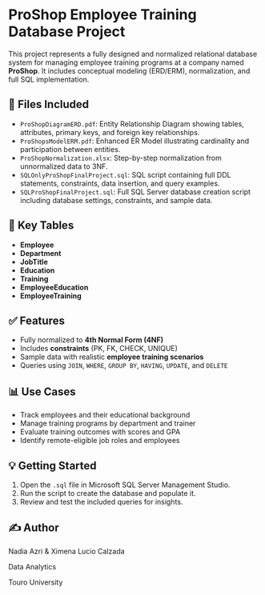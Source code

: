 # ProShop Employee Training Database Project

This project represents a fully designed and normalized relational database system for managing employee training programs at a company named **ProShop**. It includes conceptual modeling (ERD/ERM), normalization, and full SQL implementation.

## 📁 Files Included

- `ProShopDiagramERD.pdf`: Entity Relationship Diagram showing tables, attributes, primary keys, and foreign key relationships.
- `ProShopsModelERM.pdf`: Enhanced ER Model illustrating cardinality and participation between entities.
- `ProShopNormalization.xlsx`: Step-by-step normalization from unnormalized data to 3NF.
- `SQLOnlyProShopFinalProject.sql`: SQL script containing full DDL statements, constraints, data insertion, and query examples.
- `SQLProShopFinalProject.sql`: Full SQL Server database creation script including database settings, constraints, and sample data.

## 🧱 Key Tables

- **Employee**
- **Department**
- **JobTitle**
- **Education**
- **Training**
- **EmployeeEducation**
- **EmployeeTraining**

## ✅ Features

- Fully normalized to **4th Normal Form (4NF)**
- Includes **constraints** (PK, FK, CHECK, UNIQUE)
- Sample data with realistic **employee training scenarios**
- Queries using `JOIN`, `WHERE`, `GROUP BY`, `HAVING`, `UPDATE`, and `DELETE`

## 📊 Use Cases

- Track employees and their educational background
- Manage training programs by department and trainer
- Evaluate training outcomes with scores and GPA
- Identify remote-eligible job roles and employees

## 💡 Getting Started

1. Open the `.sql` file in Microsoft SQL Server Management Studio.
2. Run the script to create the database and populate it.
3. Review and test the included queries for insights.

## ✍️ Author

Nadia Azri & Ximena Lucio Calzada

Data Analytics  

Touro University  
